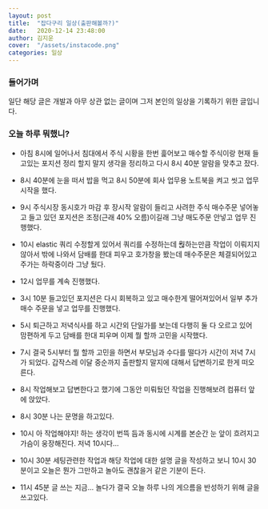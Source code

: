 ```yaml
---
layout: post
title:  "잡다구리 일상(출판해볼까?)"
date:   2020-12-14 23:48:00
author: 김지운
cover:  "/assets/instacode.png"
categories: 일상
---
```


### 들어가며

일단 해당 글은 개발과 아무 상관 없는 글이며 그저 본인의 일상을 기록하기 위한 글입니다.

### 오늘 하루 뭐했니?

- 아침 8시에 일어나서 침대에서 주식 시황을 한번 흝어보고 매수할 주식이랑 현재 들고있는 포지션 정리 할지 말지 생각을 정리하고 다시 8시 40분 알람을 맞추고 잤다.

- 8시 40분에 눈을 떠서 밥을 먹고 8시 50분에 회사 업무용 노트북을 켜고 씻고 업무 시작을 했다.

- 9시 주식시장 동시호가 마감 후 장시작 알람이 들리고 사려한 주식 매수주문 넣어놓고 들고 있던 포지션은 조정(근래 40% 오름)이길래 그냥 매도주문 안넣고 업무 진행했다.

- 10시 elastic 쿼리 수정할게 있어서 쿼리를 수정하는데 웒하는만큼 작업이 이뤄지지 않아서 밖에 나와서 담배를 한대 피우고 호가창을 봤는데 매수주문은 체결되어있고 주가는 하락중이라 그냥 뒀다.

- 12시 업무를 계속 진행했다.

- 3시 10분 들고있던 포지션은 다시 회복하고 있고 매수한게 떨어져있어서 일부 추가매수 주문을 넣고 업무를 진행했다.

- 5시 퇴근하고 저녁식사를 하고 시간외 단일가를 보는데 다행히 둘 다 오르고 있어 맘편하게 두고 담배를 한대 피우며 이제 뭘 할까 고민을 시작했다.

- 7시 결국 5시부터 뭘 할까 고민을 하면서 부모님과 수다를 떨다가 시간이 저녁 7시가 되었다. 갑작스레 이달 중순까지 출판할지 말지에 대해서 답변하기로 한게 떠오른다.

- 8시 작업해보고 답변한다고 했기에 그동안 미뤄뒀던 작업을 진행해보려 컴퓨터 앞에 앉았다.

- 8시 30분 나는 문명을 하고있다.

- 10시 아 작업해야지! 하는 생각이 번뜩 듬과 동시에 시계를 본순간 눈 앞이 흐려지고 가슴이 웅장해진다. 저녁 10시다...

- 10시 30분 세팅관련한 작업과 해당 작업에 대한 설명 글을 작성하고 보니 10시 30분이고 오늘은 뭔가 그만하고 놀아도 괜찮을거 같은 기분이 든다.

- 11시 45분 글 쓰는 지금... 놀다가 결국 오늘 하루 나의 게으름을 반성하기 위해 글을 쓰고있다.
